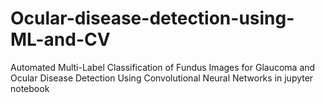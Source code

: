 # Ocular-disease-detection-using-ML-and-CV
Automated Multi-Label Classification of Fundus Images for Glaucoma and Ocular Disease Detection Using Convolutional Neural Networks in jupyter notebook
